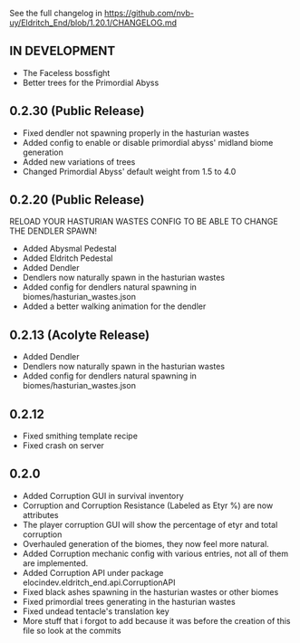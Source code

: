 See the full changelog in https://github.com/nvb-uy/Eldritch_End/blob/1.20.1/CHANGELOG.md

## IN DEVELOPMENT
- The Faceless bossfight
- Better trees for the Primordial Abyss

## 0.2.30 (Public Release)
- Fixed dendler not spawning properly in the hasturian wastes
- Added config to enable or disable primordial abyss' midland biome generation
- Added new variations of trees
- Changed Primordial Abyss' default weight from 1.5 to 4.0 

## 0.2.20 (Public Release)
RELOAD YOUR HASTURIAN WASTES CONFIG TO BE ABLE TO CHANGE THE DENDLER SPAWN!

- Added Abysmal Pedestal
- Added Eldritch Pedestal
- Added Dendler
- Dendlers now naturally spawn in the hasturian wastes
- Added config for dendlers natural spawning in biomes/hasturian_wastes.json
- Added a better walking animation for the dendler

## 0.2.13 (Acolyte Release)
- Added Dendler
- Dendlers now naturally spawn in the hasturian wastes
- Added config for dendlers natural spawning in biomes/hasturian_wastes.json

## 0.2.12
- Fixed smithing template recipe
- Fixed crash on server

## 0.2.0

- Added Corruption GUI in survival inventory
- Corruption and Corruption Resistance (Labeled as Etyr %) are now attributes
- The player corruption GUI will show the percentage of etyr and total corruption
- Overhauled generation of the biomes, they now feel more natural.
- Added Corruption mechanic config with various entries, not all of them are implemented.
- Added Corruption API under package elocindev.eldritch_end.api.CorruptionAPI
- Fixed black ashes spawning in the hasturian wastes or other biomes
- Fixed primordial trees generating in the hasturian wastes
- Fixed undead tentacle's translation key
- More stuff that i forgot to add because it was before the creation of this file so look at the commits